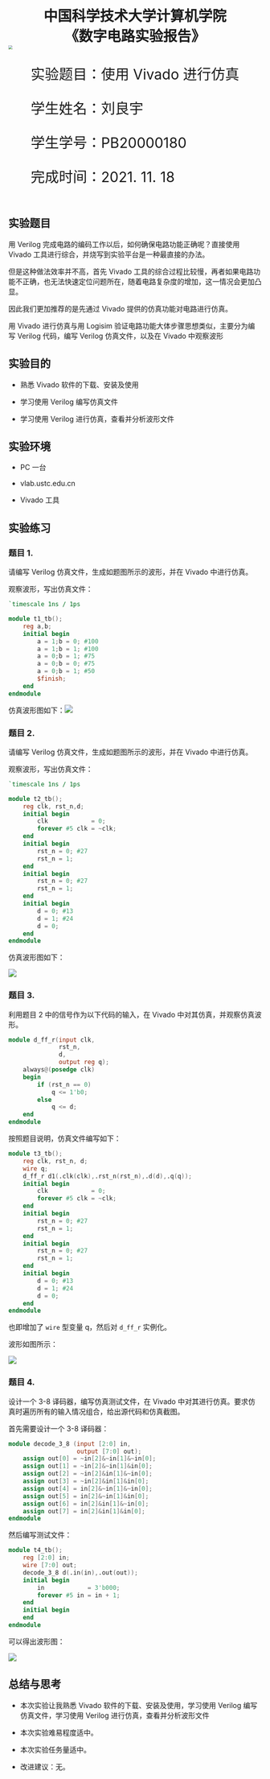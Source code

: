 <div style="text-align:center;font-size:2em;font-weight:bold">中国科学技术大学计算机学院</div>




<div style="text-align:center;font-size:2em;font-weight:bold">《数字电路实验报告》</div>







<img src="../logo.png" style="zoom: 50%;" />







<div style="display:flex;justify-content:center;font-size:2em">
<div>
<p>实验题目：使用 Vivado 进行仿真</p>
<p>学生姓名：刘良宇</p>
<p>学生学号：PB20000180</p>
<p>完成时间：2021. 11. 18</p>
</div>
</div>





<div style="page-break-after:always"></div>

## 实验题目

用 Verilog 完成电路的编码工作以后，如何确保电路功能正确呢？直接使用 Vivado 工具进行综合，并烧写到实验平台是一种最直接的办法。

但是这种做法效率并不高，首先 Vivado 工具的综合过程比较慢，再者如果电路功能不正确，也无法快速定位问题所在，随着电路复杂度的增加，这一情况会更加凸显。

因此我们更加推荐的是先通过 Vivado 提供的仿真功能对电路进行仿真。

用 Vivado 进行仿真与用 Logisim 验证电路功能大体步骤思想类似，主要分为编写 Verilog 代码，编写 Verilog 仿真文件，以及在 Vivado 中观察波形

## 实验目的

- 熟悉 Vivado 软件的下载、安装及使用

- 学习使用 Verilog 编写仿真文件

- 学习使用 Verilog 进行仿真，查看并分析波形文件

## 实验环境

- PC 一台

- vlab.ustc.edu.cn

- Vivado 工具

## 实验练习

### 题目 1.

请编写 Verilog 仿真文件，生成如题图所示的波形，并在 Vivado 中进行仿真。

观察波形，写出仿真文件：

```verilog
`timescale 1ns / 1ps

module t1_tb();
    reg a,b;
    initial begin
        a = 1;b = 0; #100
        a = 1;b = 1; #100
        a = 0;b = 1; #75
        a = 0;b = 0; #75
        a = 0;b = 1; #50
        $finish;
    end
endmodule
```

仿真波形图如下：![](image/t1.png)

### 题目 2.

请编写 Verilog 仿真文件，生成如题图所示的波形，并在 Vivado 中进行仿真。

观察波形，写出仿真文件：

```verilog
`timescale 1ns / 1ps

module t2_tb();
    reg clk, rst_n,d;
    initial begin
        clk            = 0;
        forever #5 clk = ~clk;
    end
    initial begin
        rst_n = 0; #27
        rst_n = 1;
    end
    initial begin
        rst_n = 0; #27
        rst_n = 1;
    end
    initial begin
        d = 0; #13
        d = 1; #24
        d = 0;
    end
endmodule
```

仿真波形图如下：

![](image/t2.png)

### 题目 3.

利用题目 2 中的信号作为以下代码的输入，在 Vivado 中对其仿真，并观察仿真波形。

```verilog
module d_ff_r(input clk,
              rst_n,
              d,
              output reg q);
    always@(posedge clk)
    begin
        if (rst_n == 0)
            q <= 1'b0;
        else
            q <= d;
    end
endmodule
```

按照题目说明，仿真文件编写如下：

```verilog
module t3_tb();
    reg clk, rst_n, d;
    wire q;
    d_ff_r d1(.clk(clk),.rst_n(rst_n),.d(d),.q(q));
    initial begin
        clk            = 0;
        forever #5 clk = ~clk;
    end
    initial begin
        rst_n = 0; #27
        rst_n = 1;
    end
    initial begin
        rst_n = 0; #27
        rst_n = 1;
    end
    initial begin
        d = 0; #13
        d = 1; #24
        d = 0;
    end
endmodule
```

也即增加了 `wire` 型变量 q，然后对 `d_ff_r` 实例化。

波形如图所示：

![](image/t3.png)

### 题目 4.

设计一个 3-8 译码器，编写仿真测试文件，在 Vivado 中对其进行仿真。要求仿真时遍历所有的输入情况组合，给出源代码和仿真截图。

首先需要设计一个 3-8 译码器：

```verilog
module decode_3_8 (input [2:0] in,
                   output [7:0] out);
    assign out[0] = ~in[2]&~in[1]&~in[0];
    assign out[1] = ~in[2]&~in[1]&in[0];
    assign out[2] = ~in[2]&in[1]&~in[0];
    assign out[3] = ~in[2]&in[1]&in[0];
    assign out[4] = in[2]&~in[1]&~in[0];
    assign out[5] = in[2]&~in[1]&in[0];
    assign out[6] = in[2]&in[1]&~in[0];
    assign out[7] = in[2]&in[1]&in[0];
endmodule
```

然后编写测试文件：

```verilog
module t4_tb();
    reg [2:0] in;
    wire [7:0] out;
    decode_3_8 d(.in(in),.out(out));
    initial begin
        in            = 3'b000;
        forever #5 in = in + 1;
    end
    initial begin
    end
endmodule
```

可以得出波形图：

![](image/t4.png)

## 总结与思考

- 本次实验让我熟悉 Vivado 软件的下载、安装及使用，学习使用 Verilog 编写仿真文件，学习使用 Verilog 进行仿真，查看并分析波形文件

- 本次实验难易程度适中。

- 本次实验任务量适中。

- 改进建议：无。